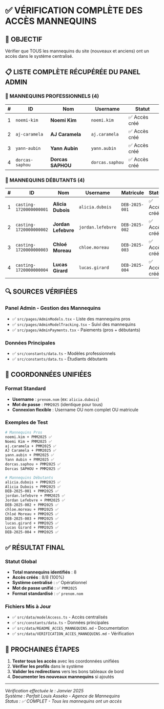 # ✅ VÉRIFICATION COMPLÈTE DES ACCÈS MANNEQUINS

## 🎯 OBJECTIF
Vérifier que TOUS les mannequins du site (nouveaux et anciens) ont un accès dans le système centralisé.

## 📋 LISTE COMPLÈTE RÉCUPÉRÉE DU PANEL ADMIN

### 👥 MANNEQUINS PROFESSIONNELS (4)
| # | ID | Nom | Username | Statut |
|---|----|----|----------|--------|
| 1 | `noemi-kim` | **Noemi Kim** | `noemi.kim` | ✅ Accès créé |
| 2 | `aj-caramela` | **AJ Caramela** | `aj.caramela` | ✅ Accès créé |
| 3 | `yann-aubin` | **Yann Aubin** | `yann.aubin` | ✅ Accès créé |
| 4 | `dorcas-saphou` | **Dorcas SAPHOU** | `dorcas.saphou` | ✅ Accès créé |

### 🌟 MANNEQUINS DÉBUTANTS (4)
| # | ID | Nom | Username | Matricule | Statut |
|---|----|----|----------|-----------|--------|
| 1 | `casting-1720000000001` | **Alicia Dubois** | `alicia.dubois` | `DEB-2025-001` | ✅ Accès créé |
| 2 | `casting-1720000000002` | **Jordan Lefebvre** | `jordan.lefebvre` | `DEB-2025-002` | ✅ Accès créé |
| 3 | `casting-1720000000003` | **Chloé Moreau** | `chloe.moreau` | `DEB-2025-003` | ✅ Accès créé |
| 4 | `casting-1720000000004` | **Lucas Girard** | `lucas.girard` | `DEB-2025-004` | ✅ Accès créé |

## 🔍 SOURCES VÉRIFIÉES

### Panel Admin - Gestion des Mannequins
- ✅ `src/pages/AdminModels.tsx` - Liste des mannequins pros
- ✅ `src/pages/AdminModelTracking.tsx` - Suivi des mannequins
- ✅ `src/pages/AdminPayments.tsx` - Paiements (pros + débutants)

### Données Principales
- ✅ `src/constants/data.ts` - Modèles professionnels
- ✅ `src/constants/data.ts` - Étudiants débutants

## 🎯 COORDONNÉES UNIFIÉES

### Format Standard
- **Username** : `prenom.nom` (ex: `alicia.dubois`)
- **Mot de passe** : `PMM2025` (identique pour tous)
- **Connexion flexible** : Username OU nom complet OU matricule

### Exemples de Test
```bash
# Mannequins Pros
noemi.kim + PMM2025 ✅
Noemi Kim + PMM2025 ✅
aj.caramela + PMM2025 ✅
AJ Caramela + PMM2025 ✅
yann.aubin + PMM2025 ✅
Yann Aubin + PMM2025 ✅
dorcas.saphou + PMM2025 ✅
Dorcas SAPHOU + PMM2025 ✅

# Mannequins Débutants
alicia.dubois + PMM2025 ✅
Alicia Dubois + PMM2025 ✅
DEB-2025-001 + PMM2025 ✅
jordan.lefebvre + PMM2025 ✅
Jordan Lefebvre + PMM2025 ✅
DEB-2025-002 + PMM2025 ✅
chloe.moreau + PMM2025 ✅
Chloé Moreau + PMM2025 ✅
DEB-2025-003 + PMM2025 ✅
lucas.girard + PMM2025 ✅
Lucas Girard + PMM2025 ✅
DEB-2025-004 + PMM2025 ✅
```

## ✅ RÉSULTAT FINAL

### Statut Global
- **Total mannequins identifiés** : 8
- **Accès créés** : 8/8 (100%)
- **Système centralisé** : ✅ Opérationnel
- **Mot de passe unifié** : ✅ `PMM2025`
- **Format standardisé** : ✅ `prenom.nom`

### Fichiers Mis à Jour
- ✅ `src/data/modelAccess.ts` - Accès centralisés
- ✅ `src/constants/data.ts` - Données principales
- ✅ `src/data/README_ACCES_MANNEQUINS.md` - Documentation
- ✅ `src/data/VERIFICATION_ACCES_MANNEQUINS.md` - Vérification

## 🚀 PROCHAINES ÉTAPES

1. **Tester tous les accès** avec les coordonnées unifiées
2. **Vérifier les profils** dans le système
3. **Valider les redirections** vers les bons tableaux de bord
4. **Documenter les nouveaux mannequins** si ajoutés

---

*Vérification effectuée le : Janvier 2025*  
*Système : Parfait Louis Asseko - Agence de Mannequins*  
*Status : ✅ COMPLET - Tous les mannequins ont un accès*

